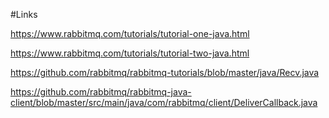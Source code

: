 #Links

https://www.rabbitmq.com/tutorials/tutorial-one-java.html

https://www.rabbitmq.com/tutorials/tutorial-two-java.html

https://github.com/rabbitmq/rabbitmq-tutorials/blob/master/java/Recv.java

https://github.com/rabbitmq/rabbitmq-java-client/blob/master/src/main/java/com/rabbitmq/client/DeliverCallback.java
